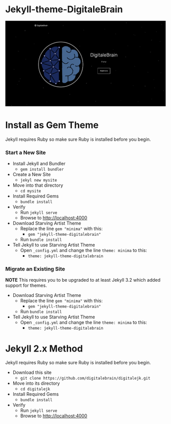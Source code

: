 # Jekyll-theme-DigitaleBrain

![Digitale Brain Jekyll Theme screenshot](screenshot.png)

# Install as Gem Theme
Jekyll requires Ruby so make sure Ruby is installed before you begin.

### Start a New Site
- Install Jekyll and Bundler
  - `gem install bundler`
- Create a New Site
  - `jekyl new mysite`
- Move into that directory
  - `cd mysite`
- Install Required Gems
  - `bundle install`
- Verify
  - Run `jekyll serve`
  - Browse to [http://localhost:4000](http://localhost:4000)
- Download Starving Artist Theme
  - Replace the line `gem "minima"` with this:
    - `gem "jekyll-theme-digitalebrain"`
  - Run `bundle install`
- Tell Jekyll to use Starving Artist Theme
  - Open `_config.yml` and change the line `theme: minima` to this:
    - `theme: jekyll-theme-digitalebrain`


### Migrate an Existing Site
**NOTE** This requires you to be upgraded to at least Jekyll 3.2 which added support for themes.

- Download Starving Artist Theme
  - Replace the line `gem "minima"` with this:
    - `gem "jekyll-theme-digitalebrain"`
  - Run `bundle install`
- Tell Jekyll to use Starving Artist Theme
  - Open `_config.yml` and change the line `theme: minima` to this:
    - `theme: jekyll-theme-digitalebrain`

# Jekyll 2.x Method
Jekyll requires Ruby so make sure Ruby is installed before you begin.

- Download this site
  - `git clone https://github.com/digitalebrain/digitalejk.git`
- Move into its directory
  - `cd digitalejk`
- Install Required Gems
  - `bundle install`
- Verify
  - Run `jekyll serve`
  - Browse to [http://localhost:4000](http://localhost:4000)
